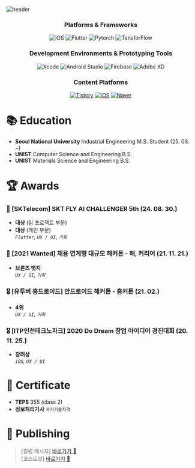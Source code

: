 ![header](https://capsule-render.vercel.app/api?type=transparent&fontColor=121212&text=Hi!%20I'm%20Dusan%20Baek&height=150&fontSize=32)
<!-- &desc=Software%20Developer&descAlignY=75&descAlign=60 -->
<div align="center">

  ### Platforms & Frameworks
  <!-- /텍스트-색상.svg?&style=for-the-badge&logo=apple&logoColor=white/ -->
  ![iOS](https://img.shields.io/badge/iOS-000000.svg?&style=for-the-badge&logo=apple&logoColor=white)
  ![Flutter](https://img.shields.io/badge/Flutter-027DFD.svg?&style=for-the-badge&logo=Flutter&logoColor=0553B1)
  ![Pytorch](https://img.shields.io/badge/Pytorch-F2765D.svg?&style=for-the-badge&logo=Pytorch&logoColor=DE3412)
  ![TensforFlow](https://img.shields.io/badge/Tensorflow-FFA800.svg?&style=for-the-badge&logo=Tensorflow&logoColor=FF6F00)

  ### Development Environments & Prototyping Tools
  ![Xcode](https://img.shields.io/badge/Xcode-147EFB.svg?&style=for-the-badge&logo=Xcode&logoColor=white)
  ![Android Studio](https://img.shields.io/badge/Android%20Studio-3DDC84.svg?&style=for-the-badge&logo=AndroidStudio&logoColor=white)
  ![Firebase](https://img.shields.io/badge/Firebase-FFCA28.svg?&style=for-the-badge&logo=Firebase&logoColor=white)
  ![Adobe XD](https://img.shields.io/badge/Adobe%20XD-470137?style=for-the-badge&logo=Adobe%20XD&logoColor=#FF61F6)

  <!-- ### Problem Solving
  [![Solved.ac Profile](http://mazassumnida.wtf/api/mini/generate_badge?boj=dusanbaek)](https://solved.ac/dusanbaek)
  [![Solved.ac Profile](http://mazassumnida.wtf/api/mini/generate_badge?boj=santoo)](https://solved.ac/santoo)  -->

  ### Content Platforms

  [![Tistory](https://img.shields.io/badge/Tistory-000000.svg?&style=for-the-badge&logo=정상에서보자&logoColor=white)](https://dusanbaek.tistory.com/)
  [![iOS](https://img.shields.io/badge/Instagram-E4405F.svg?&style=for-the-badge&logo=dusanisbaek&logoColor=white)](https://instagram.com/dusanisbaek)
  [![Naver](https://img.shields.io/badge/Naver-03C75A.svg?&style=for-the-badge&logo=영문학&logoColor=white)](https://blog.naver.com/dusan7291)
  
</div>

# 📚 Education
- **Seoul National University** Industrial Engineering M.S. Student (25. 03. ~)
- **UNIST** Computer Science and Engineering B.S.<br>
- **UNIST** Materials Science and Engineering B.S.<br>

# 🏆 Awards

### 🥇 [SKTelecom] **SKT FLY AI CHALLENGER** 5th (24. 08. 30.)
- **대상** (팀 프로젝트 부문)
- **대상** (개인 부문)  
  _`Flutter`, `UX / UI`, `기획`_

### 🥉 [2021 Wanted] **채용 연계형 대규모 해커톤 - 해, 커리어** (21. 11. 21.)
- **브론즈 뱃지**  
  _`UX / UI`, `기획`_

### 🎖️ [유투버 홍드로이드] **안드로이드 해커톤 - 홍커톤** (21. 02.)
- **4위**  
  _`UX / UI`, `기획`_

### 🎖️ [ITP인천테크노파크] **2020 Do Dream 창업 아이디어 경진대회** (20. 11. 25.)
- **장려상**  
  _`iOS`, `UX / UI`_

# 🪪 Certificate
- **TEPS** 355 (class 2)<br>
- **정보처리기사** `국가기술자격` 

# 🍎 Publishing
> [킬링 메시지] [바로가기 🔗](https://apps.apple.com/kr/app/id1530713506)<br>
> [코스트잇] [바로가기 🔗](https://apps.apple.com/kr/app/id1585170231)
